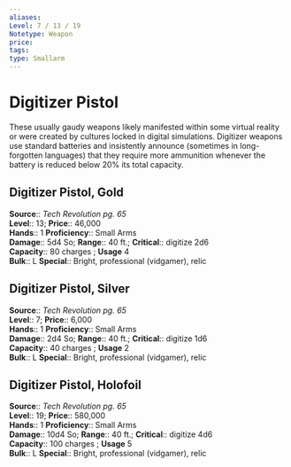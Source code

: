 ```yaml
---
aliases: 
Level: 7 / 13 / 19
Notetype: Weapon
price: 
tags: 
type: Smallarm
---
```


# Digitizer Pistol

These usually gaudy weapons likely manifested within some virtual reality or were created by cultures locked in digital simulations. Digitizer weapons use standard batteries and insistently announce (sometimes in long-forgotten languages) that they require more ammunition whenever the battery is reduced below 20% its total capacity.  

## Digitizer Pistol, Gold

**Source**:: _Tech Revolution pg. 65_  
**Level**:: 13;
**Price**:: 46,000  
**Hands**:: 1
**Proficiency**:: Small Arms  
**Damage**:: 5d4 So; **Range**:: 40 ft.;
**Critical**:: digitize 2d6  
**Capacity**:: 80 charges ; **Usage** 4  
**Bulk**:: L
**Special**:: Bright, professional (vidgamer), relic

## Digitizer Pistol, Silver

**Source**:: _Tech Revolution pg. 65_  
**Level**:: 7;
**Price**:: 6,000  
**Hands**:: 1
**Proficiency**:: Small Arms  
**Damage**:: 2d4 So; **Range**:: 40 ft.;
**Critical**:: digitize 1d6  
**Capacity**:: 40 charges ; **Usage** 2  
**Bulk**:: L
**Special**:: Bright, professional (vidgamer), relic

## Digitizer Pistol, Holofoil

**Source**:: _Tech Revolution pg. 65_  
**Level**:: 19;
**Price**:: 580,000  
**Hands**:: 1
**Proficiency**:: Small Arms  
**Damage**:: 10d4 So; **Range**:: 40 ft.;
**Critical**:: digitize 4d6  
**Capacity**:: 100 charges ; **Usage** 5  
**Bulk**:: L
**Special**:: Bright, professional (vidgamer), relic
